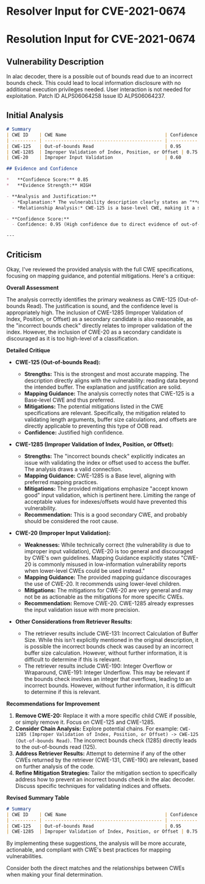 # Resolver Input for CVE-2021-0674

# Resolution Input for CVE-2021-0674

## Vulnerability Description
In alac decoder, there is a possible out of bounds read due to an incorrect bounds check. This could lead to local information disclosure with no additional execution privileges needed. User interaction is not needed for exploitation. Patch ID ALPS06064258 Issue ID ALPS06064237.

## Initial Analysis
```markdown
# Summary
| CWE ID    | CWE Name                                    | Confidence | CWE Abstraction Level | CWE Vulnerability Mapping Label | CWE-Vulnerability Mapping Notes |
| --------- | ------------------------------------------- | ---------- | --------------------- | ------------------------------- | ------------------------------- |
| CWE-125   | Out-of-bounds Read                          | 0.95       | Base                  | Allowed                         | Primary CWE                     |
| CWE-1285  | Improper Validation of Index, Position, or Offset | 0.75       | Base                  | Allowed                         | Secondary Candidate             |
| CWE-20    | Improper Input Validation                   | 0.60       | Class                 | Discouraged                      | Secondary Candidate             |

## Evidence and Confidence

*   **Confidence Score:** 0.85
*   **Evidence Strength:** HIGH

- **Analysis and Justification:**
  - *Explanation:* The vulnerability description clearly states an "**out of bounds read**" due to an "**incorrect bounds check**" in the alac decoder. This perfectly aligns with CWE-125 (Out-of-bounds Read), which describes a scenario where a product reads data past the end or before the beginning of the intended buffer. The CVE Reference Links Content Summary reinforces this by highlighting the "**improper input validation**" leading to the out-of-bounds read. The impact is local information disclosure.
  - *Relationship Analysis:* CWE-125 is a base-level CWE, making it a suitable choice. While CWE-20 (Improper Input Validation) is mentioned in the CVE summary, it's a class-level CWE and less specific than CWE-125. CWE-1285 (Improper Validation of Index, Position, or Offset) is a plausible contributing factor, as an incorrect bounds check essentially means the index/offset is not properly validated. CWE-787 (Out-of-bounds Write) is not appropriate, as the vulnerability involves reading, not writing, out of bounds.

- **Confidence Score:**
  - Confidence: 0.95 (High confidence due to direct evidence of out-of-bounds read and supporting information about incorrect bounds check)

---
```

## Criticism
Okay, I've reviewed the provided analysis with the full CWE specifications, focusing on mapping guidance, and potential mitigations. Here's a critique:

**Overall Assessment**

The analysis correctly identifies the primary weakness as CWE-125 (Out-of-bounds Read). The justification is sound, and the confidence level is appropriately high. The inclusion of CWE-1285 (Improper Validation of Index, Position, or Offset) as a secondary candidate is also reasonable, as the "incorrect bounds check" directly relates to improper validation of the index. However, the inclusion of CWE-20 as a secondary candidate is discouraged as it is too high-level of a classification.

**Detailed Critique**

*   **CWE-125 (Out-of-bounds Read):**
    *   **Strengths:** This is the strongest and most accurate mapping. The description directly aligns with the vulnerability: reading data beyond the intended buffer. The explanation and justification are solid.
    *   **Mapping Guidance:** The analysis correctly notes that CWE-125 is a Base-level CWE and thus preferred.
    *   **Mitigations:** The potential mitigations listed in the CWE specifications are relevant.  Specifically, the mitigation related to validating length arguments, buffer size calculations, and offsets are directly applicable to preventing this type of OOB read.
    *   **Confidence:** Justified high confidence.

*   **CWE-1285 (Improper Validation of Index, Position, or Offset):**
    *   **Strengths:**  The "incorrect bounds check" explicitly indicates an issue with validating the index or offset used to access the buffer. The analysis draws a valid connection.
    *   **Mapping Guidance:**  CWE-1285 is a Base level, aligning with preferred mapping practices.
    *   **Mitigations:** The provided mitigations emphasize "accept known good" input validation, which is pertinent here. Limiting the range of acceptable values for indexes/offsets would have prevented this vulnerability.
    *   **Recommendation:** This is a good secondary CWE, and probably should be considered the root cause.

*   **CWE-20 (Improper Input Validation):**
    *   **Weaknesses:**  While technically correct (the vulnerability *is* due to improper input validation), CWE-20 is too general and discouraged by CWE's own guidelines. Mapping Guidance explicitly states "CWE-20 is commonly misused in low-information vulnerability reports when lower-level CWEs could be used instead."
    *   **Mapping Guidance:** The provided mapping guidance discourages the use of CWE-20. It recommends using lower-level children.
    *   **Mitigations:** The mitigations for CWE-20 are very general and may not be as actionable as the mitigations for more specific CWEs.
    *   **Recommendation:** Remove CWE-20. CWE-1285 already expresses the input validation issue with more precision.

*   **Other Considerations from Retriever Results:**
    *  The retriever results include CWE-131: Incorrect Calculation of Buffer Size. While this isn't explicitly mentioned in the original description, it is possible the incorrect bounds check was caused by an incorrect buffer size calculation. However, without further information, it is difficult to determine if this is relevant.
    * The retriever results include CWE-190: Integer Overflow or Wraparound, CWE-191: Integer Underflow. This may be relevant if the bounds check involves an integer that overflows, leading to an incorrect bounds. However, without further information, it is difficult to determine if this is relevant.

**Recommendations for Improvement**

1.  **Remove CWE-20:** Replace it with a more specific child CWE if possible, or simply remove it. Focus on CWE-125 and CWE-1285.
2.  **Consider Chain Analysis:** Explore potential chains. For example: `CWE-1285 (Improper Validation of Index, Position, or Offset) -> CWE-125 (Out-of-bounds Read)`.  The incorrect bounds check (1285) directly leads to the out-of-bounds read (125).
3.  **Address Retriever Results:** Attempt to determine if any of the other CWEs returned by the retriever (CWE-131, CWE-190) are relevant, based on further analysis of the code.
4.  **Refine Mitigation Strategies:** Tailor the mitigation section to specifically address how to prevent an incorrect bounds check in the alac decoder. Discuss specific techniques for validating indices and offsets.

**Revised Summary Table**

```markdown
# Summary
| CWE ID    | CWE Name                                    | Confidence | CWE Abstraction Level | CWE Vulnerability Mapping Label | CWE-Vulnerability Mapping Notes |
| --------- | ------------------------------------------- | ---------- | --------------------- | ------------------------------- | ------------------------------- |
| CWE-125   | Out-of-bounds Read                          | 0.95       | Base                  | Allowed                         | Primary CWE                     |
| CWE-1285  | Improper Validation of Index, Position, or Offset | 0.75       | Base                  | Allowed                         | Root Cause and Contributing Factor             |
```

By implementing these suggestions, the analysis will be more accurate, actionable, and compliant with CWE's best practices for mapping vulnerabilities.

Consider both the direct matches and the relationships between CWEs
when making your final determination.
        